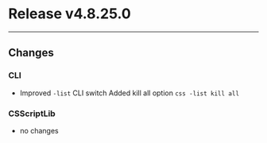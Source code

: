 # Release v4.8.25.0

---

## Changes

### CLI

- Improved  `-list` CLI switch
  Added kill all option `css -list kill all`

### CSScriptLib
- no changes
